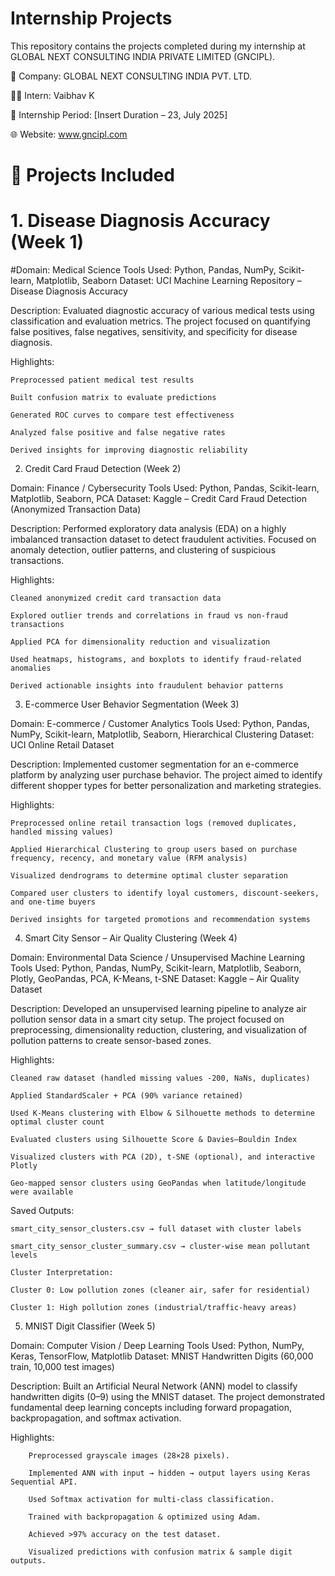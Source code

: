 # Internship Projects

This repository contains the projects completed during my internship at GLOBAL NEXT CONSULTING INDIA PRIVATE LIMITED (GNCIPL).

🏢 Company: GLOBAL NEXT CONSULTING INDIA PVT. LTD.

🧑‍💻 Intern: Vaibhav K

📅 Internship Period: [Insert Duration – 23, July 2025]

🌐 Website: www.gncipl.com

# 📁 Projects Included
# 1. Disease Diagnosis Accuracy (Week 1)

#Domain: Medical Science
Tools Used: Python, Pandas, NumPy, Scikit-learn, Matplotlib, Seaborn
Dataset: UCI Machine Learning Repository – Disease Diagnosis Accuracy

Description:
Evaluated diagnostic accuracy of various medical tests using classification and evaluation metrics. The project focused on quantifying false positives, false negatives, sensitivity, and specificity for disease diagnosis.

Highlights:

    Preprocessed patient medical test results
    
    Built confusion matrix to evaluate predictions
    
    Generated ROC curves to compare test effectiveness
    
    Analyzed false positive and false negative rates
    
    Derived insights for improving diagnostic reliability

2. Credit Card Fraud Detection (Week 2)

Domain: Finance / Cybersecurity
Tools Used: Python, Pandas, Scikit-learn, Matplotlib, Seaborn, PCA
Dataset: Kaggle – Credit Card Fraud Detection (Anonymized Transaction Data)

Description:
Performed exploratory data analysis (EDA) on a highly imbalanced transaction dataset to detect fraudulent activities. Focused on anomaly detection, outlier patterns, and clustering of suspicious transactions.

Highlights:

    Cleaned anonymized credit card transaction data
    
    Explored outlier trends and correlations in fraud vs non-fraud transactions
    
    Applied PCA for dimensionality reduction and visualization
    
    Used heatmaps, histograms, and boxplots to identify fraud-related anomalies
    
    Derived actionable insights into fraudulent behavior patterns

3. E-commerce User Behavior Segmentation (Week 3)

Domain: E-commerce / Customer Analytics
Tools Used: Python, Pandas, NumPy, Scikit-learn, Matplotlib, Seaborn, Hierarchical Clustering
Dataset: UCI Online Retail Dataset

Description:
Implemented customer segmentation for an e-commerce platform by analyzing user purchase behavior. The project aimed to identify different shopper types for better personalization and marketing strategies.

Highlights:

    Preprocessed online retail transaction logs (removed duplicates, handled missing values)
    
    Applied Hierarchical Clustering to group users based on purchase frequency, recency, and monetary value (RFM analysis)
    
    Visualized dendrograms to determine optimal cluster separation
    
    Compared user clusters to identify loyal customers, discount-seekers, and one-time buyers
    
    Derived insights for targeted promotions and recommendation systems

4. Smart City Sensor – Air Quality Clustering (Week 4)

Domain: Environmental Data Science / Unsupervised Machine Learning
Tools Used: Python, Pandas, NumPy, Scikit-learn, Matplotlib, Seaborn, Plotly, GeoPandas, PCA, K-Means, t-SNE
Dataset: Kaggle – Air Quality Dataset

Description:
Developed an unsupervised learning pipeline to analyze air pollution sensor data in a smart city setup. The project focused on preprocessing, dimensionality reduction, clustering, and visualization of pollution patterns to create sensor-based zones.

Highlights:

    Cleaned raw dataset (handled missing values -200, NaNs, duplicates)
    
    Applied StandardScaler + PCA (90% variance retained)
    
    Used K-Means clustering with Elbow & Silhouette methods to determine optimal cluster count
    
    Evaluated clusters using Silhouette Score & Davies–Bouldin Index
    
    Visualized clusters with PCA (2D), t-SNE (optional), and interactive Plotly
    
    Geo-mapped sensor clusters using GeoPandas when latitude/longitude were available

  Saved Outputs:

    smart_city_sensor_clusters.csv → full dataset with cluster labels
    
    smart_city_sensor_cluster_summary.csv → cluster-wise mean pollutant levels
    
    Cluster Interpretation:
    
    Cluster 0: Low pollution zones (cleaner air, safer for residential)
    
    Cluster 1: High pollution zones (industrial/traffic-heavy areas)

5. MNIST Digit Classifier (Week 5)

Domain: Computer Vision / Deep Learning
Tools Used: Python, NumPy, Keras, TensorFlow, Matplotlib
Dataset: MNIST Handwritten Digits (60,000 train, 10,000 test images)

Description:
Built an Artificial Neural Network (ANN) model to classify handwritten digits (0–9) using the MNIST dataset. The project demonstrated fundamental deep learning concepts including forward propagation, backpropagation, and softmax activation.

Highlights:

        Preprocessed grayscale images (28×28 pixels).
        
        Implemented ANN with input → hidden → output layers using Keras Sequential API.
        
        Used Softmax activation for multi-class classification.
        
        Trained with backpropagation & optimized using Adam.
        
        Achieved >97% accuracy on the test dataset.
        
        Visualized predictions with confusion matrix & sample digit outputs.
